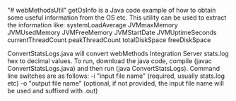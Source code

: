 "# webMethodsUtil" 
getOsInfo is a Java code example of how to obtain some useful information from the OS etc. This utility can be used to extract the information like:
systemLoadAverage
JVMmaxMemory
JVMUsedMemory
JVMFreeMemory
JVMStartDate
JVMUptimeSeconds
currentThreadCount
peakThreadCount
totalDiskSpace
freeDiskSpace

ConvertStatsLogs.java will convert webMethods Integration Server stats.log hex to decimal values. To run, download the java code, compile (javac ConvertStatsLogs.java) and then run (java ConvertStatsLogs). Command line switches are as follows:
-i "input file name" (required, usually stats.log etc)
-o "output file name" (optional, if not provided, the input file name will be used and suffixed with .out)


